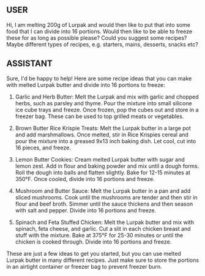 ## USER
Hi, I am melting 200g of Lurpak and would then like to put that into some food that I can divide into 16 portions. Would then like to be able to freeze these for as long as possible please? Could you suggest some recipes? Maybe different types of recipes, e.g. starters, mains, desserts, snacks etc?

## ASSISTANT
Sure, I'd be happy to help! Here are some recipe ideas that you can make with melted Lurpak butter and divide into 16 portions to freeze:

1. Garlic and Herb Butter: Melt the Lurpak and mix with garlic and chopped herbs, such as parsley and thyme. Pour the mixture into small silicone ice cube trays and freeze. Once frozen, pop the cubes out and store in a freezer bag. These can be used to top grilled meats or vegetables.

2. Brown Butter Rice Krispie Treats: Melt the Lurpak butter in a large pot and add marshmallows. Once melted, stir in Rice Krispies cereal and pour the mixture into a greased 9x13 inch baking dish. Let cool, cut into 16 pieces, and freeze.

3. Lemon Butter Cookies: Cream melted Lurpak butter with sugar and lemon zest. Add in flour and baking powder and mix until a dough forms. Roll the dough into balls and flatten slightly. Bake for 12-15 minutes at 350°F. Once cooled, divide into 16 portions and freeze.

4. Mushroom and Butter Sauce: Melt the Lurpak butter in a pan and add sliced mushrooms. Cook until the mushrooms are tender and then stir in flour and beef broth. Simmer until the sauce thickens and then season with salt and pepper. Divide into 16 portions and freeze.

5. Spinach and Feta Stuffed Chicken: Melt the Lurpak butter and mix with spinach, feta cheese, and garlic. Cut a slit in each chicken breast and stuff with the mixture. Bake at 375°F for 25-30 minutes or until the chicken is cooked through. Divide into 16 portions and freeze.

These are just a few ideas to get you started, but you can use melted Lurpak butter in many different recipes. Just make sure to store the portions in an airtight container or freezer bag to prevent freezer burn.